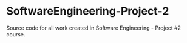 # SoftwareEngineering-Project-2
Source code for all work created in Software Engineering - Project #2 course.
